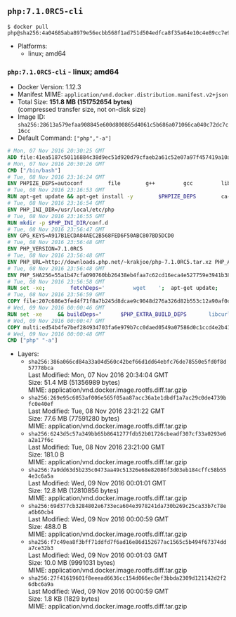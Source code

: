 ## `php:7.1.0RC5-cli`

```console
$ docker pull php@sha256:4a04685aba8979e56ecbb568f1ad751d504edfca8f35a64e10c4e89cc7e9052c
```

-	Platforms:
	-	linux; amd64

### `php:7.1.0RC5-cli` - linux; amd64

-	Docker Version: 1.12.3
-	Manifest MIME: `application/vnd.docker.distribution.manifest.v2+json`
-	Total Size: **151.8 MB (151752654 bytes)**  
	(compressed transfer size, not on-disk size)
-	Image ID: `sha256:28613a579efaa908845e600d800865d4061c5b686a071066ca040c72dc7c16cc`
-	Default Command: `["php","-a"]`

```dockerfile
# Mon, 07 Nov 2016 20:30:25 GMT
ADD file:41ea5187c50116884c38d9ec51d920d79cfaeb2a61c52e07a97f457419a10a4f in / 
# Mon, 07 Nov 2016 20:30:26 GMT
CMD ["/bin/bash"]
# Tue, 08 Nov 2016 23:16:24 GMT
ENV PHPIZE_DEPS=autoconf 		file 		g++ 		gcc 		libc-dev 		make 		pkg-config 		re2c
# Tue, 08 Nov 2016 23:16:53 GMT
RUN apt-get update && apt-get install -y 		$PHPIZE_DEPS 		ca-certificates 		curl 		libedit2 		libsqlite3-0 		libxml2 		xz-utils 	--no-install-recommends && rm -r /var/lib/apt/lists/*
# Tue, 08 Nov 2016 23:16:54 GMT
ENV PHP_INI_DIR=/usr/local/etc/php
# Tue, 08 Nov 2016 23:16:55 GMT
RUN mkdir -p $PHP_INI_DIR/conf.d
# Tue, 08 Nov 2016 23:56:47 GMT
ENV GPG_KEYS=A917B1ECDA84AEC2B568FED6F50ABC807BD5DCD0
# Tue, 08 Nov 2016 23:56:48 GMT
ENV PHP_VERSION=7.1.0RC5
# Tue, 08 Nov 2016 23:56:48 GMT
ENV PHP_URL=http://downloads.php.net/~krakjoe/php-7.1.0RC5.tar.xz PHP_ASC_URL=
# Tue, 08 Nov 2016 23:56:48 GMT
ENV PHP_SHA256=55a1b47cfa090760bb26438eb4faa7c62cd16eca4e527759e3941b38941f8f14 PHP_MD5=1d195b0aeb63914a308fb215671445a5
# Tue, 08 Nov 2016 23:56:58 GMT
RUN set -xe; 		fetchDeps=' 		wget 	'; 	apt-get update; 	apt-get install -y --no-install-recommends $fetchDeps; 	rm -rf /var/lib/apt/lists/*; 		mkdir -p /usr/src; 	cd /usr/src; 		wget -O php.tar.xz "$PHP_URL"; 		if [ -n "$PHP_SHA256" ]; then 		echo "$PHP_SHA256 *php.tar.xz" | sha256sum -c -; 	fi; 	if [ -n "$PHP_MD5" ]; then 		echo "$PHP_MD5 *php.tar.xz" | md5sum -c -; 	fi; 		if [ -n "$PHP_ASC_URL" ]; then 		wget -O php.tar.xz.asc "$PHP_ASC_URL"; 		export GNUPGHOME="$(mktemp -d)"; 		for key in $GPG_KEYS; do 			gpg --keyserver ha.pool.sks-keyservers.net --recv-keys "$key"; 		done; 		gpg --batch --verify php.tar.xz.asc php.tar.xz; 		rm -r "$GNUPGHOME"; 	fi; 		apt-get purge -y --auto-remove $fetchDeps
# Tue, 08 Nov 2016 23:56:59 GMT
COPY file:207c686e3fed4f71f8a7b245d8dcae9c9048d276a326d82b553c12a90af0c0ca in /usr/local/bin/ 
# Wed, 09 Nov 2016 00:00:46 GMT
RUN set -xe 	&& buildDeps=" 		$PHP_EXTRA_BUILD_DEPS 		libcurl4-openssl-dev 		libedit-dev 		libsqlite3-dev 		libssl-dev 		libxml2-dev 	" 	&& apt-get update && apt-get install -y $buildDeps --no-install-recommends && rm -rf /var/lib/apt/lists/* 		&& docker-php-source extract 	&& cd /usr/src/php 	&& ./configure 		--with-config-file-path="$PHP_INI_DIR" 		--with-config-file-scan-dir="$PHP_INI_DIR/conf.d" 				--disable-cgi 				--enable-ftp 		--enable-mbstring 		--enable-mysqlnd 				--with-curl 		--with-libedit 		--with-openssl 		--with-zlib 				$PHP_EXTRA_CONFIGURE_ARGS 	&& make -j "$(nproc)" 	&& make install 	&& { find /usr/local/bin /usr/local/sbin -type f -executable -exec strip --strip-all '{}' + || true; } 	&& make clean 	&& docker-php-source delete 		&& apt-get purge -y --auto-remove -o APT::AutoRemove::RecommendsImportant=false $buildDeps
# Wed, 09 Nov 2016 00:00:47 GMT
COPY multi:ed54b4fe7bef284934703fa6e979b7cc0daed0549a07586d0c1ccd4e2b41884a in /usr/local/bin/ 
# Wed, 09 Nov 2016 00:00:48 GMT
CMD ["php" "-a"]
```

-	Layers:
	-	`sha256:386a066cd84a33a04d560c42bef66d1dd64ebfc76de78550e5fd0f8d57778bca`  
		Last Modified: Mon, 07 Nov 2016 20:34:04 GMT  
		Size: 51.4 MB (51356989 bytes)  
		MIME: application/vnd.docker.image.rootfs.diff.tar.gzip
	-	`sha256:269e95c6053af006e565f05aa87acc36a1e1dbdf1a7ac29c0de4739bfc0e40ef`  
		Last Modified: Tue, 08 Nov 2016 23:21:22 GMT  
		Size: 77.6 MB (77591280 bytes)  
		MIME: application/vnd.docker.image.rootfs.diff.tar.gzip
	-	`sha256:6243d5c57a349bb65b8641277fdb52b01726cbeadf307cf33a0293e6a2a17f6c`  
		Last Modified: Tue, 08 Nov 2016 23:21:00 GMT  
		Size: 181.0 B  
		MIME: application/vnd.docker.image.rootfs.diff.tar.gzip
	-	`sha256:7a9dd63d5b235c0473aa49c51326e68e82086f3d03eb184cffc58b554e3c6a5a`  
		Last Modified: Wed, 09 Nov 2016 00:01:01 GMT  
		Size: 12.8 MB (12810856 bytes)  
		MIME: application/vnd.docker.image.rootfs.diff.tar.gzip
	-	`sha256:69d377cb3284802e6733eca604e3978241da730b269c25ca33b7c78ea6b60cb4`  
		Last Modified: Wed, 09 Nov 2016 00:00:59 GMT  
		Size: 488.0 B  
		MIME: application/vnd.docker.image.rootfs.diff.tar.gzip
	-	`sha256:f7c49ea8f3bff71ddfd7f6ad16e86d152677ac1565c5b494f67374dda7ce32b3`  
		Last Modified: Wed, 09 Nov 2016 00:01:03 GMT  
		Size: 10.0 MB (9991031 bytes)  
		MIME: application/vnd.docker.image.rootfs.diff.tar.gzip
	-	`sha256:27f41619601f8eeead6636cc154d066ec8ef3bbda2309d121142d2f26dbc6a9a`  
		Last Modified: Wed, 09 Nov 2016 00:00:59 GMT  
		Size: 1.8 KB (1829 bytes)  
		MIME: application/vnd.docker.image.rootfs.diff.tar.gzip

